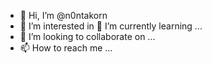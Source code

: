 - 👋 Hi, I’m @n0ntakorn
- 👀 I’m interested in 🌱 I’m currently learning ...
- 💞️ I’m looking to collaborate on ...
- 📫 How to reach me ...

<!---
n0ntakorn/n0ntakorn is a ✨ special ✨ repository because its `README.md` (this file) appears on your GitHub profile.
You can click the Preview link to take a look at your changes.
--->
